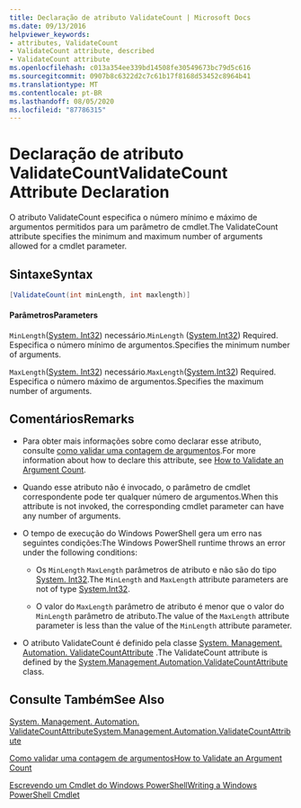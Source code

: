 ```yaml
---
title: Declaração de atributo ValidateCount | Microsoft Docs
ms.date: 09/13/2016
helpviewer_keywords:
- attributes, ValidateCount
- ValidateCount attribute, described
- ValidateCount attribute
ms.openlocfilehash: c013a354ee339bd14508fe30549673bc79d5c616
ms.sourcegitcommit: 0907b8c6322d2c7c61b17f8168d53452c8964b41
ms.translationtype: MT
ms.contentlocale: pt-BR
ms.lasthandoff: 08/05/2020
ms.locfileid: "87786315"
---
```

# <a name="validatecount-attribute-declaration"></a><span data-ttu-id="98340-102">Declaração de atributo ValidateCount</span><span class="sxs-lookup"><span data-stu-id="98340-102">ValidateCount Attribute Declaration</span></span>

<span data-ttu-id="98340-103">O atributo ValidateCount especifica o número mínimo e máximo de argumentos permitidos para um parâmetro de cmdlet.</span><span class="sxs-lookup"><span data-stu-id="98340-103">The ValidateCount attribute specifies the minimum and maximum number of arguments allowed for a cmdlet parameter.</span></span>

## <a name="syntax"></a><span data-ttu-id="98340-104">Sintaxe</span><span class="sxs-lookup"><span data-stu-id="98340-104">Syntax</span></span>

```csharp
[ValidateCount(int minLength, int maxlength)]
```

#### <a name="parameters"></a><span data-ttu-id="98340-105">Parâmetros</span><span class="sxs-lookup"><span data-stu-id="98340-105">Parameters</span></span>

<span data-ttu-id="98340-106">`MinLength`([System. Int32][]) necessário.</span><span class="sxs-lookup"><span data-stu-id="98340-106">`MinLength` ([System.Int32][]) Required.</span></span> <span data-ttu-id="98340-107">Especifica o número mínimo de argumentos.</span><span class="sxs-lookup"><span data-stu-id="98340-107">Specifies the minimum number of arguments.</span></span>

<span data-ttu-id="98340-108">`MaxLength`([System. Int32][]) necessário.</span><span class="sxs-lookup"><span data-stu-id="98340-108">`MaxLength`([System.Int32][]) Required.</span></span> <span data-ttu-id="98340-109">Especifica o número máximo de argumentos.</span><span class="sxs-lookup"><span data-stu-id="98340-109">Specifies the maximum number of arguments.</span></span>

## <a name="remarks"></a><span data-ttu-id="98340-110">Comentários</span><span class="sxs-lookup"><span data-stu-id="98340-110">Remarks</span></span>

- <span data-ttu-id="98340-111">Para obter mais informações sobre como declarar esse atributo, consulte [como validar uma contagem de argumentos][].</span><span class="sxs-lookup"><span data-stu-id="98340-111">For more information about how to declare this attribute, see [How to Validate an Argument Count][].</span></span>

- <span data-ttu-id="98340-112">Quando esse atributo não é invocado, o parâmetro de cmdlet correspondente pode ter qualquer número de argumentos.</span><span class="sxs-lookup"><span data-stu-id="98340-112">When this attribute is not invoked, the corresponding cmdlet parameter can have any number of arguments.</span></span>

- <span data-ttu-id="98340-113">O tempo de execução do Windows PowerShell gera um erro nas seguintes condições:</span><span class="sxs-lookup"><span data-stu-id="98340-113">The Windows PowerShell runtime throws an error under the following conditions:</span></span>

  - <span data-ttu-id="98340-114">Os `MinLength` `MaxLength` parâmetros de atributo e não são do tipo [System. Int32][].</span><span class="sxs-lookup"><span data-stu-id="98340-114">The `MinLength` and `MaxLength` attribute parameters are not of type [System.Int32][].</span></span>

  - <span data-ttu-id="98340-115">O valor do `MaxLength` parâmetro de atributo é menor que o valor do `MinLength` parâmetro de atributo.</span><span class="sxs-lookup"><span data-stu-id="98340-115">The value of the `MaxLength` attribute parameter is less than the value of the `MinLength` attribute parameter.</span></span>

- <span data-ttu-id="98340-116">O atributo ValidateCount é definido pela classe [System. Management. Automation. ValidateCountAttribute][] .</span><span class="sxs-lookup"><span data-stu-id="98340-116">The ValidateCount attribute is defined by the [System.Management.Automation.ValidateCountAttribute][] class.</span></span>

## <a name="see-also"></a><span data-ttu-id="98340-117">Consulte Também</span><span class="sxs-lookup"><span data-stu-id="98340-117">See Also</span></span>

<span data-ttu-id="98340-118">[System. Management. Automation. ValidateCountAttribute][]</span><span class="sxs-lookup"><span data-stu-id="98340-118">[System.Management.Automation.ValidateCountAttribute][]</span></span>

<span data-ttu-id="98340-119">[Como validar uma contagem de argumentos][]</span><span class="sxs-lookup"><span data-stu-id="98340-119">[How to Validate an Argument Count][]</span></span>

<span data-ttu-id="98340-120">[Escrevendo um Cmdlet do Windows PowerShell][]</span><span class="sxs-lookup"><span data-stu-id="98340-120">[Writing a Windows PowerShell Cmdlet][]</span></span>

[Como validar uma contagem de argumentos]: how-to-validate-an-argument-count.md
[How to Validate an Argument Count]: how-to-validate-an-argument-count.md
[Escrevendo um Cmdlet do Windows PowerShell]: writing-a-windows-powershell-cmdlet.md
[Writing a Windows PowerShell Cmdlet]: writing-a-windows-powershell-cmdlet.md

[System. Int32]: /dotnet/api/System.Int32
[System.Int32]: /dotnet/api/System.Int32
[System. Management. Automation. ValidateCountAttribute]: /dotnet/api/System.Management.Automation.ValidateCountAttribute
[System.Management.Automation.ValidateCountAttribute]: /dotnet/api/System.Management.Automation.ValidateCountAttribute
